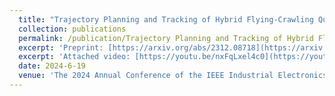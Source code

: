 ```yaml
--- 
  title: "Trajectory Planning and Tracking of Hybrid Flying-Crawling Quadrotors" 
  collection: publications 
  permalink: /publication/Trajectory Planning and Tracking of Hybrid Flying-Crawling Quadrotors 
  excerpt: 'Preprint: [https://arxiv.org/abs/2312.08718](https://arxiv.org/abs/2312.08718)' 
  excerpt: 'Attached video: [https://youtu.be/nxFqLxel4c0](https://youtu.be/nxFqLxel4c0)'
  date: 2024-6-19 
  venue: 'The 2024 Annual Conference of the IEEE Industrial Electronics Society (IECON)' 
--- 
```

